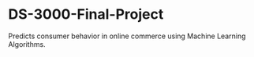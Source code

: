 # DS-3000-Final-Project
Predicts consumer behavior in online commerce using Machine Learning Algorithms. 
